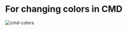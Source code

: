 # For changing colors in CMD
![cmd-colors](https://user-images.githubusercontent.com/74162245/124151420-35a93600-da9b-11eb-8655-1722d6963429.PNG)
